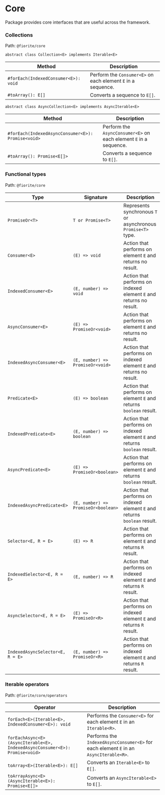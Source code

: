 # Core

Package provides core interfaces that are useful across the framework.    

### Collections

Path: `@fiorite/core`

`abstract class Collection<E> implements Iterable<E>`

| Method | Description |
|---|---|
| `#forEach(IndexedConsumer<E>): void` | Perform the `Consumer<E>` on each element `E` in a sequence. |
| `#toArray(): E[]` | Converts a sequence to `E[]`. |
    
`abstract class AsyncCollection<E> implements AsyncIterable<E>`
    
| Method | Description |
|---|---|
| `#forEach(IndexedAsyncConsumer<E>): Promise<void>` | Perform the `AsyncConsumer<E>` on each element `E` in a sequence. |
| `#toArray(): Promise<E[]>` | Converts a sequence to `E[]`. |

### Functional types

Path: `@fiorite/core`

| Type | Signature | Description |
|---|---|---|
| `PromiseOr<T>` | `T or Promise<T>` | Represents synchronous `T` or asynchronous `Promise<T>` type. |
| `Consumer<E>` | `(E) => void` | Action that performs on element `E` and returns no result. |
| `IndexedConsumer<E>` | `(E, number) => void` | Action that performs on  indexed element `E` and returns no result. |
| `AsyncConsumer<E>` | `(E) => PromiseOr<void>` | Action that performs on element `E` and returns no result. |
| `IndexedAsyncConsumer<E>` | `(E, number) => PromiseOr<void>` | Action that performs on indexed element `E` and returns no result. |
| `Predicate<E>` | `(E) => boolean` | Action that performs on element `E` and returns `boolean` result. |
| `IndexedPredicate<E>` | `(E, number) => boolean` | Action that performs on indexed element `E` and returns `boolean` result. |
| `AsyncPredicate<E>` | `(E) => PromiseOr<boolean>` | Action that performs on element `E` and returns `boolean` result. |
| `IndexedAsyncPredicate<E>` | `(E, number) => PromiseOr<boolean>` | Action that performs on indexed element `E` and returns `boolean` result. |
| `Selector<E, R = E>` | `(E) => R` | Action that performs on element `E` and returns `R` result. |
| `IndexedSelector<E, R = E>` | `(E, number) => R` | Action that performs on indexed element `E` and returns `R` result. |
| `AsyncSelector<E, R = E>` | `(E) => PromiseOr<R>` | Action that performs on indexed element `E` and returns `R` result. |
| `IndexedAsyncSelector<E, R = E>` | `(E, number) => PromiseOr<R>` | Action that performs on indexed element `E` and returns `R` result. |

### Iterable operators

Path: `@fiorite/core/operators`

| Operator | Description |
|---|---|
| `forEach<E>(Iterable<E>, IndexedConsumer<E>): void` | Performs the `Consumer<E>` for each element `E` in an `Iterable<R>`. |
| `forEachAsync<E>(AsyncIterable<E>, IndexedAsyncConsumer<E>): Promise<void>` | Performs the `IndexedAsyncConsumer<E>` for each element `E` in an `AsyncIterable<R>`. |
| `toArray<E>(Iterable<E>): E[]` | Converts an `Iterable<E>` to `E[]`. |
| `toArrayAsync<E>(AsyncIterable<E>): Promise<E[]>` | Converts an `AsyncIterable<E>` to `E[]`. |

